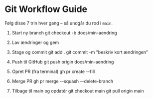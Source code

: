 # Git Workflow Guide

Følg disse 7 trin hver gang – så undgår du rod i `main`.

1) Start ny branch
   git checkout -b docs/min-aendring

2) Lav ændringer og gem

3) Stage og commit
   git add .
   git commit -m "beskriv kort ændringen"

4) Push til GitHub
   git push origin docs/min-aendring

5) Opret PR (fra terminal)
   gh pr create --fill

6) Merge PR
   gh pr merge --squash --delete-branch

7) Tilbage til main og opdatér
   git checkout main
   git pull origin main

